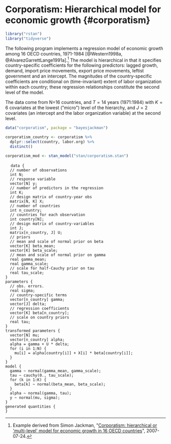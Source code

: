 
# Corporatism: Hierarchical model for economic growth {#corporatism}


```r
library("rstan")
library("tidyverse")
```

The following program implements a regression model of economic growth among 16 OECD countries, 1971-1984 [@Western1998a, @AlvarezGarrettLange1991a].[^corporatism-src]
The model is hierarchical in that it specifies country-specific coefficients for the following predictors: lagged growth, demand, import price movements, export price movements, leftist government and an intercept.
The magnitudes of the country-specific coefficients are conditional on (time-invariant) extent of labor organization within each country; these regression relationships constitute the second level of the model.

The data come from N=16 countries, and $T=14$ years (1971:1984) with $K=6$ covariates at the lowest ("micro") level of the hierarchy, and $J=2$ covariates (an intercept and the labor organization variable) at the second level.


```r
data("corporatism", package = "bayesjackman")
```


```r
corporatism_country <- corporatism %>%
  dplyr::select(country, labor.org) %>%
  distinct()
```


```r
corporatism_mod <- stan_model("stan/corporatism.stan")
```

<pre>
  <code class="stan">data {
  // number of observations
  int N;
  // response variable
  vector[N] y;
  // number of predictors in the regression
  int K;
  // design matrix of country-year obs
  matrix[N, K] X;
  // number of countries
  int n_country;
  // countries for each observation
  int<lower = 1, upper = n_country> country[N];
  // design matrix of country-variables
  int J;
  matrix[n_country, J] U;
  // priors
  // mean and scale of normal prior on beta
  vector[K] beta_mean;
  vector<lower = 0.>[K] beta_scale;
  // mean and scale of normal prior on gamma
  real gamma_mean;
  real<lower = 0.> gamma_scale;
  // scale for half-Cauchy prior on tau
  real<lower = 0.> tau_scale;
}
parameters {
  // obs. errors.
  real<lower = 0.> sigma;
  // country-specific terms
  vector[n_country] gamma;
  vector[J] delta;
  // regression coefficients
  vector[K] beta[n_country];
  // scale on country priors
  real<lower = 0.> tau;
}
transformed parameters {
  vector[N] mu;
  vector[n_country] alpha;
  alpha = gamma + U * delta;
  for (i in 1:N) {
    mu[i] = alpha[country[i]] + X[i] * beta[country[i]];
  }
}
model {
  gamma ~ normal(gamma_mean, gamma_scale);
  tau ~ cauchy(0., tau_scale);
  for (k in 1:K) {
    beta[k] ~ normal(beta_mean, beta_scale);
  }
  alpha ~ normal(gamma, tau);
  y ~ normal(mu, sigma);
}
generated quantities {
}</code>
</pre>

[^corporatism-src]: Example derived from Simon Jackman, "[Corporatism: hierarchical or 'multi-level' model for economic growth in 16 OECD countries](https://web-beta.archive.org/web/20070724034043/http://jackman.stanford.edu/mcmc/corporatism.odc)", 2007-07-24.
